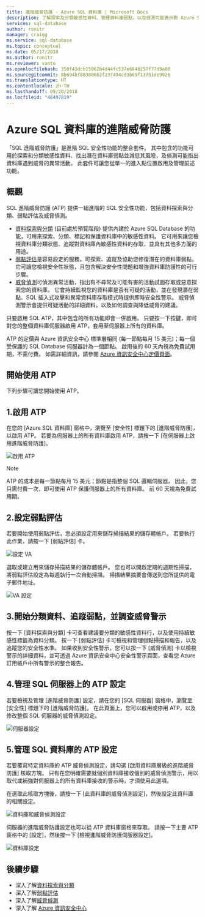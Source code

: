 ```yaml
---
title: 進階威脅防護 - Azure SQL 資料庫 | Microsoft Docs
description: 了解探索及分類敏感性資料、管理資料庫弱點，以及偵測可能表示對 Azure SQL 資料庫有威脅之異常活動的功能。
services: sql-database
author: ronitr
manager: craigg
ms.service: sql-database
ms.topic: conceptual
ms.date: 05/17/2018
ms.author: ronitr
ms.reviewer: vanto
ms.openlocfilehash: 350f43dcb15062b4d44fc537e664b257f77d8e88
ms.sourcegitcommit: 8b694bf803806b2f237494cd3b69f13751de9926
ms.translationtype: HT
ms.contentlocale: zh-TW
ms.lasthandoff: 09/20/2018
ms.locfileid: "46497819"
---
```

# <a name="advanced-threat-protection-for-azure-sql-database"></a>Azure SQL 資料庫的進階威脅防護

「SQL 進階威脅防護」是進階 SQL 安全性功能的整合套件。 其中包含的功能可用於探索和分類敏感性資料、找出潛在資料庫弱點並減低其風險，及偵測可能指出資料庫遇到威脅的異常活動。 此套件可讓您從單一的進入點位置啟用及管理前述功能。 

## <a name="overview"></a>概觀

SQL 進階威脅防護 (ATP) 提供一組進階的 SQL 安全性功能，包括資料探索與分類、弱點評估及威脅偵測。 

- [資料探索與分類](sql-database-data-discovery-and-classification.md) (目前處於預覽階段) 提供內建於 Azure SQL Database 的功能，可用來探索、分類、標記和保護資料庫中的敏感性資料。 它可用來讓您檢視資料庫分類狀態、追蹤對資料庫內敏感性資料的存取，並具有其他多方面的用途。
- [弱點評估](sql-vulnerability-assessment.md)是容易設定的服務，可探索、追蹤及協助您修復潛在的資料庫弱點。 它可讓您檢視安全性狀態，且包含解決安全性問題和增強資料庫防護性的可行步驟。
- [威脅偵測](sql-database-threat-detection.md)可偵測異常活動，指出有不尋常及可能有害的活動試圖存取或惡意探索您的資料庫。 它會持續監視您的資料庫是否有可疑的活動，並在發現潛在弱點、SQL 插入式攻擊和異常資料庫存取模式時提供即時安全性警示。 威脅偵測警示會提供可疑活動的詳細資料，以及如何調查與降低威脅的建議。

只要啟用 SQL ATP，其中包含的所有功能即會一併啟用。 只要按一下按鍵，即可對您的整個資料庫伺服器啟用 ATP，套用至伺服器上所有的資料庫。 

ATP 的定價與 Azure 資訊安全中心 標準層相同 (每一節點每月 15 美元)；每一個受保護的 SQL Database 伺服器計為一個節點。 啟用後的 60 天內視為免費試用期，不需付費。 如需詳細資訊，請參閱 [Azure 資訊安全中心定價頁面](https://azure.microsoft.com/pricing/details/security-center/)。


## <a name="getting-started-with-atp"></a>開始使用 ATP 
下列步驟可讓您開始使用 ATP。 

## <a name="1-enable-atp"></a>1.啟用 ATP

在您的 [Azure SQL 資料庫] 窗格中，瀏覽至 [安全性] 標題下的 [進階威脅防護]，以啟用 ATP。 若要為伺服器上的所有資料庫啟用 ATP，請按一下 [在伺服器上啟用進階威脅防護]。

![啟用 ATP](./media/sql-advanced-protection/enable_atp.png) 

> [!NOTE]
> ATP 的成本是每一節點每月 15 美元；節點是指整個 SQL 邏輯伺服器。 因此，您只需付費一次，即可使用 ATP 保護伺服器上的所有資料庫。 前 60 天視為免費試用期。

## <a name="2-configure-vulnerability-assessment"></a>2.設定弱點評估

若要開始使用弱點評估，您必須設定用來儲存掃描結果的儲存體帳戶。 若要執行此作業，請按一下 [弱點評估] 卡。

![設定 VA](./media/sql-advanced-protection/configure_va.png) 

選取或建立用來儲存掃描結果的儲存體帳戶。 您也可以開啟定期的週期性掃描，將弱點評估設定為每週執行一次自動掃描。 掃描結果摘要會傳送到您所提供的電子郵件地址。

![VA 設定](./media/sql-advanced-protection/va_settings.png) 

## <a name="3-start-classifying-data-tracking-vulnerabilities-and-investigating-threat-alerts"></a>3.開始分類資料、追蹤弱點，並調查威脅警示

按一下 [資料探索與分類] 卡可查看建議要分類的敏感性資料行，以及使用持續敏感性標籤為資料分類。 按一下 [弱點評估] 卡可檢視和管理弱點掃描和報告，以及追蹤您的安全性水準。 如果收到安全性警示，您可以按一下 [威脅偵測] 卡以檢視警示的詳細資料，並可透過 Azure 資訊安全中心安全性警示頁面，查看您 Azure 訂用帳戶中所有警示的整合報告。

## <a name="4-manage-atp-settings-on-your-sql-server"></a>4.管理 SQL 伺服器上的 ATP 設定

若要檢視及管理 [進階威脅防護] 設定，請在您的 [SQL 伺服器] 窗格中，瀏覽至 [安全性] 標題下的 [進階威脅防護]。 在此頁面上，您可以啟用或停用 ATP，以及修改整個 SQL 伺服器的威脅偵測設定。

![伺服器設定](./media/sql-advanced-protection/server_settings.png) 

## <a name="5-manage-atp-settings-for-a-sql-database"></a>5.管理 SQL 資料庫的 ATP 設定

若要覆寫特定資料庫的 ATP 威脅偵測設定，請勾選 [啟用資料庫層級的進階威脅防護] 核取方塊。 只有在您明確需要就個別資料庫接收個別的威脅偵測警示，用以取代或補強對伺服器上的所有資料庫接收的警示時，才須使用此選項。 

在選取此核取方塊後，請按一下 [此資料庫的威脅偵測設定]，然後設定此資料庫的相關設定。

![資料庫和威脅偵測設定](./media/sql-advanced-protection/database_threat_detection_settings.png) 

伺服器的進階威脅防護設定也可以從 ATP 資料庫窗格來存取。 請按一下主要 ATP 窗格中的 [設定]，然後按一下 [檢視進階威脅防護伺服器設定]。 

![資料庫設定](./media/sql-advanced-protection/database_settings.png) 

## <a name="next-steps"></a>後續步驟 

- 深入了解[資料探索與分類](sql-database-data-discovery-and-classification.md) 
- 深入了解[弱點評估](sql-vulnerability-assessment.md) 
- 深入了解[威脅偵測](sql-database-threat-detection.md)
- 深入了解 [Azure 資訊安全中心](https://docs.microsoft.com/azure/security-center/security-center-intro)
